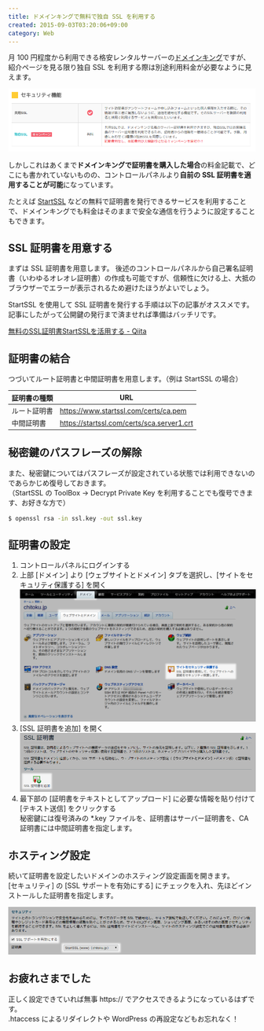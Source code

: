 ```yaml
---
title: ドメインキングで無料で独自 SSL を利用する
created: 2015-09-03T03:20:06+09:00
category: Web
---
```

月 100 円程度から利用できる格安レンタルサーバーの[ドメインキング](https://www.domainking.jp/)ですが、紹介ページを見る限り独自 SSL を利用する際は別途利用料金が必要なように見えます。

![](../media/domainking-ssl.png)

しかしこれはあくまで**ドメインキングで証明書を購入した場合**の料金記載で、どこにも書かれていないものの、コントロールパネルより**自前の SSL 証明書を適用することが可能**になっています。

たとえば [StartSSL](https://www.startssl.com/) などの無料で証明書を発行できるサービスを利用することで、ドメインキングでも料金はそのままで安全な通信を行うように設定することもできます。

<!-- more -->

## SSL 証明書を用意する

まずは SSL 証明書を用意します。
後述のコントロールパネルから自己署名証明書（いわゆるオレオレ証明書）の作成も可能ですが、信頼性に欠ける上、大抵のブラウザーでエラーが表示されるため避けたほうがよいでしょう。

StartSSL を使用して SSL 証明書を発行する手順は以下の記事がオススメです。
記事にしたがって公開鍵の発行まで済ませれば準備はバッチリです。

[無料のSSL証明書StartSSLを活用する - Qiita](https://qiita.com/k-shogo/items/870b6d3939dd08da2de4)

## 証明書の結合

つづいてルート証明書と中間証明書を用意します。（例は StartSSL の場合）

| 証明書の種類 | URL                                        |
| ------------ | ------------------------------------------ |
| ルート証明書 | https://www.startssl.com/certs/ca.pem      |
| 中間証明書   | https://startssl.com/certs/sca.server1.crt |

## 秘密鍵のパスフレーズの解除

また、秘密鍵についてはパスフレーズが設定されている状態では利用できないのであらかじめ復号しておきます。  
（StartSSL の ToolBox -> Decrypt Private Key を利用することでも復号できます、お好きな方で）

```bash
$ openssl rsa -in ssl.key -out ssl.key
```

## 証明書の設定

1. コントロールパネルにログインする
2. 上部 \[ドメイン\] より \[ウェブサイトとドメイン\] タブを選択し、\[サイトをセキュリティ保護する\] を開く  
![](../media/plesk-domains.png)
3. \[SSL 証明書を追加\] を開く  
![](../media/plesk-ssl-top.png)
4. 最下部の \[証明書をテキストとしてアップロード\] に必要な情報を貼り付けて \[テキスト送信\] をクリックする  
秘密鍵には復号済みの \*.key ファイルを、証明書はサーバー証明書を、CA 証明書には中間証明書を指定します。

## ホスティング設定

続いて証明書を設定したいドメインのホスティング設定画面を開きます。  
\[セキュリティ\] の \[SSL サポートを有効にする\] にチェックを入れ、先ほどインストールした証明書を指定します。

![](../media/plesk-enable-ssl.png)

## お疲れさまでした

正しく設定できていれば無事 https:// でアクセスできるようになっているはずです。  
.htaccess によるリダイレクトや WordPress の再設定などもお忘れなく！
